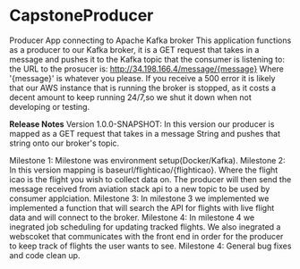 # CapstoneProducer
Producer App connecting to Apache Kafka broker
This application functions as a producer to our Kafka broker, it is a GET request that takes in a message 
and pushes it to the Kafka topic that the consumer is listening to: the URL to the prosucer is:
http://34.198.166.4/message/{message}
Where '{message}' is whatever you please.
If you receive a 500 error it is likely that our AWS instance that is running the broker is stopped, as it costs 
a decent amount to keep running 24/7,so we shut it down when not developing or testing.

**Release Notes**
Version 1.0.0-SNAPSHOT:
In this version our producer is mapped as a GET request that takes in a message String and pushes that string onto our broker's topic.

Milestone 1:
Milestone was environment setup(Docker/Kafka).
Milestone 2: 
In this version mapping is baseurl/flighticao/{flighticao}. Where the flight icao is the flight you wish to collect data on. The producer will then send the message
received from aviation stack api to a new topic to be used by consumer applciation.
Milestone 3: 
In milestone 3 we implemented we implemented a function that will search the API for flights with live flight data and will connect to the broker.
Milestone 4: 
In milestone 4 we inegrated job scheduling for updating tracked flights. We also inegrated a webscoket that communicates with the front end in order for the 
producer to keep track of flights the user wants to see.
Milestone 4: 
General bug fixes and code clean up.
